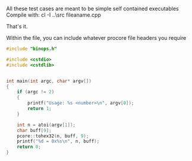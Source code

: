 All these test cases are meant to be simple self contained executables
Compile with:
  cl -I ..\src fileaname.cpp


That's it.

Within the file, you can include whatever procore file headers you require

```C
#include "binops.h"

#include <cstdio>
#include <cstdlib>


int main(int argc, char* argv[])
{
    if (argc != 2)
    {
        printf("Usage: %s <number>\n", argv[0]);
        return 1;
    }

    int n = atoi(argv[1]);
    char buff[9];
    pcore::tohex32(n, buff, 9);
    printf("%d = 0x%s\n", n, buff);
    return 0;
}
```